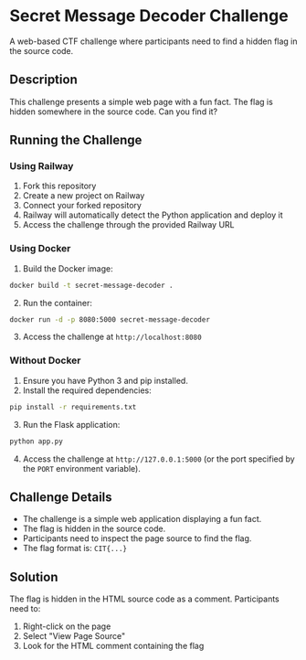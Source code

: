 # Secret Message Decoder Challenge

A web-based CTF challenge where participants need to find a hidden flag in the source code.

## Description

This challenge presents a simple web page with a fun fact. The flag is hidden somewhere in the source code. Can you find it?

## Running the Challenge

### Using Railway

1. Fork this repository
2. Create a new project on Railway
3. Connect your forked repository
4. Railway will automatically detect the Python application and deploy it
5. Access the challenge through the provided Railway URL

### Using Docker

1. Build the Docker image:
```bash
docker build -t secret-message-decoder .
```

2. Run the container:
```bash
docker run -d -p 8080:5000 secret-message-decoder
```

3. Access the challenge at `http://localhost:8080`

### Without Docker

1. Ensure you have Python 3 and pip installed.
2. Install the required dependencies:
```bash
pip install -r requirements.txt
```
3. Run the Flask application:
```bash
python app.py
```
4. Access the challenge at `http://127.0.0.1:5000` (or the port specified by the `PORT` environment variable).

## Challenge Details

- The challenge is a simple web application displaying a fun fact.
- The flag is hidden in the source code.
- Participants need to inspect the page source to find the flag.
- The flag format is: `CIT{...}`

## Solution

The flag is hidden in the HTML source code as a comment. Participants need to:
1. Right-click on the page
2. Select "View Page Source"
3. Look for the HTML comment containing the flag 